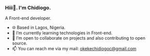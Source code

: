 ### Hiii👋. I'm Chidiogo.
A Front-end developer.

<!--
**DiogoOkeke/DiogoOkeke** is a ✨ _special_ ✨ repository because its `README.md` (this file) appears on your GitHub profile.

Here are some ideas to get you started:

- 🔭 I’m currently working on ...
- 🌱 I’m currently learning ...
- 👯 I’m looking to collaborate on ...
- 🤔 I’m looking for help with ...
- 💬 Ask me about ...
- 📫 How to reach me: ...
- 😄 Pronouns: ...
- ⚡ Fun fact: ...
-->

- 🌐 Based in Lagos, Nigeria.
- 🌱 I’m currently learning technologies in Front-end.
- 👯 I’m open to collaborate on projects and also contributing to open source.
- 📫 You can reach me via my mail: okekechidiogoc@gmail.com 
